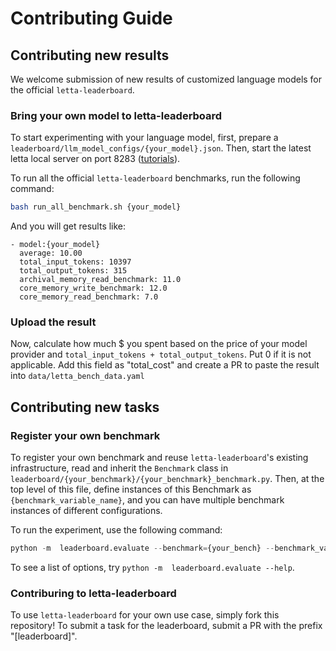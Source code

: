 # Contributing Guide

## Contributing new results
We welcome submission of new results of customized language  models for the official `letta-leaderboard`.

### Bring your own model to letta-leaderboard
To start experimenting with your language model, first, prepare a `leaderboard/llm_model_configs/{your_model}.json`. Then, start the latest letta local server on port 8283 ([tutorials](https://github.com/letta-ai/letta?tab=readme-ov-file#-run-the-letta-server)).

To run all the official `letta-leaderboard` benchmarks, run the following command:

```bash
bash run_all_benchmark.sh {your_model}
```
And you will get results like:

```
- model:{your_model}
  average: 10.00
  total_input_tokens: 10397
  total_output_tokens: 315
  archival_memory_read_benchmark: 11.0
  core_memory_write_benchmark: 12.0
  core_memory_read_benchmark: 7.0
```


### Upload the result

Now, calculate how much $ you spent based on the price of your model provider and `total_input_tokens + total_output_tokens`. Put 0 if it is not applicable. Add this field as "total_cost" and create a PR to paste the result into `data/letta_bench_data.yaml`




## Contributing new tasks

### Register your own benchmark

To register your own benchmark and reuse `letta-leaderboard`'s existing infrastructure, read and inherit the `Benchmark` class in `leaderboard/{your_benchmark}/{your_benchmark}_benchmark.py`. Then, at the top level of this file, define instances of this Benchmark as `{benchmark_variable_name}`, and you can have multiple benchmark instances of different configurations.

To run the experiment, use the following command:
```python
python -m  leaderboard.evaluate --benchmark={your_bench} --benchmark_variable={benchmark_variable_name} --model=openai-gpt-4.1 ...
```

To see a list of options, try `python -m  leaderboard.evaluate --help`.

### Contriburing to letta-leaderboard

To use `letta-leaderboard` for your own use case, simply fork this repository! To submit a task for the leaderboard, submit a PR with the prefix "[leaderboard]".
